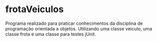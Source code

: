 # frotaVeiculos
Programa realizado para praticar conhecimentos da disciplina de programação orientada a objetos. Utilizando uma classe veiculo, uma classe frota e uma classe para testes jUnit.
